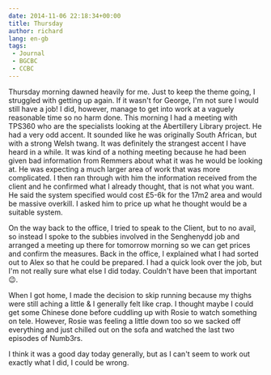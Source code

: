 ```yaml
---
date: 2014-11-06 22:18:34+00:00
title: Thursday
author: richard 
lang: en-gb
tags:
 - Journal
 - BGCBC
 - CCBC
---
```


Thursday morning dawned heavily for me. Just to keep the theme going, I struggled with getting up 
again. If it wasn't for George, I'm not sure I would still have a job! I did, however, manage to get
into work at a vaguely reasonable time so no harm done. This morning I had a meeting with TPS360
who are the specialists looking at the Abertillery Library project. He had a very odd accent. It
sounded like he was originally South African, but with a strong Welsh twang. It was definitely the
strangest accent I have heard in a while. It was kind of a nothing meeting because he had been given
bad information from Remmers about what it was he would be looking at. He was expecting a much
larger area of work that was more complicated. I then ran through with him the information received
from the client and he confirmed what I already thought, that is not what you want. He said the
system specified would cost £5-6k for the 17m2 area and would be massive overkill. I asked him to
price up what he thought would be a suitable system.

On the way back to the office, I tried to speak to the Client, but to no avail, so instead I spoke
to the subbies involved in the Senghenydd job and arranged a meeting up there for tomorrow morning
so we can get prices and confirm the measures. Back in the office, I explained what I had sorted out
to Alex so that he could be prepared. I had a quick look over the job, but I'm not really sure what
else I did today. Couldn't have been that important :wink:.

When I got home, I made the decision to skip running because my thighs were still aching a little &
I generally felt like crap. I thought maybe I could get some Chinese done before cuddling up with
Rosie to watch something on tele. However, Rosie was feeling a little down too so we sacked off
everything and just chilled out on the sofa and watched the last two episodes of Numb3rs.

I think it was a good day today generally, but as I can't seem to work out exactly what I did, I
could be wrong.